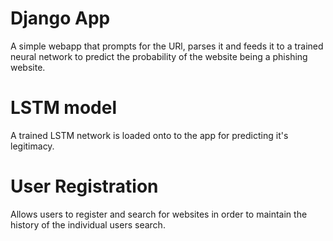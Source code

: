 # Django App
A simple webapp that prompts for the URl, parses it and feeds it to a trained
neural network to predict the probability of the website being a phishing
website.

# LSTM model 
A trained LSTM network is loaded onto to the app for predicting it's legitimacy.

# User Registration 
Allows users to register and search for websites in order to maintain the history of the individual users search.
